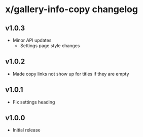 # x/gallery-info-copy changelog

## v1.0.3
* Minor API updates
  * Settings page style changes

## v1.0.2
* Made copy links not show up for titles if they are empty

## v1.0.1
* Fix settings heading

## v1.0.0
* Initial release
